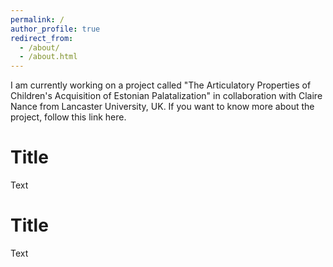 ```yaml
---
permalink: /
author_profile: true
redirect_from: 
  - /about/
  - /about.html
---
```


I am currently working on a project called "The Articulatory Properties of Children's Acquisition of Estonian Palatalization" in collaboration with Claire Nance from Lancaster University, UK. If you want to know more about the project, follow this link here.

Title
======
Text

Title
======
Text
